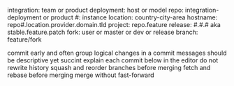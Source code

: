 integration: team or product
deployment: host or model
repo: integration-deployment or product
#: instance
location: country-city-area
hostname: repo#.location.provider.domain.tld
project: repo.feature
release: #.#.# aka stable.feature.patch
fork: user or master or dev or release
branch: feature/fork

commit early and often
group logical changes in a commit
messages should be descriptive yet succint
explain each commit below in the editor
do not rewrite history
squash and reorder branches before merging
fetch and rebase before merging
merge without fast-forward

